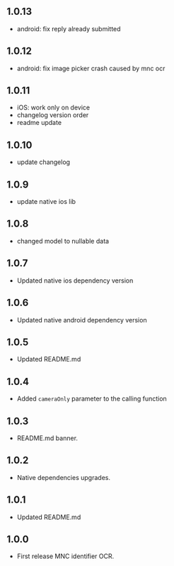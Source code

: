 ## 1.0.13

* android: fix reply already submitted

## 1.0.12

* android: fix image picker crash caused by mnc ocr

## 1.0.11

* iOS: work only on device
* changelog version order
* readme update

## 1.0.10

* update changelog

## 1.0.9

* update native ios lib

## 1.0.8

* changed model to nullable data

## 1.0.7

* Updated native ios dependency version

## 1.0.6

* Updated native android dependency version

## 1.0.5

* Updated README.md

## 1.0.4

* Added `cameraOnly` parameter to the calling function

## 1.0.3

* README.md banner.

## 1.0.2

* Native dependencies upgrades.

## 1.0.1

* Updated README.md

## 1.0.0

* First release MNC identifier OCR.




